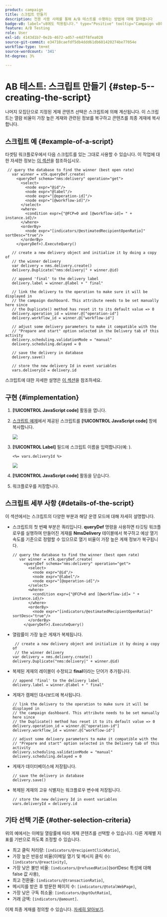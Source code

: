 ```yaml
---
product: campaign
title: 스크립트 만들기
description: 전용 사용 사례를 통해 A/B 테스트를 수행하는 방법에 대해 알아봅니다
badge-v8: label="v8에도 적용됩니다." type="Positive" tooltip="Campaign v8에도 적용됩니다."
feature: A/B Testing
role: User
exl-id: 4143d1b7-0e2b-4672-ad57-e4d7f8fea028
source-git-commit: e34718caefdf5db4ddd61db601420274be77054e
workflow-type: tm+mt
source-wordcount: '341'
ht-degree: 3%

---
```


# AB 테스트: 스크립트 만들기 {#step-5--creating-the-script}


나머지 모집단으로 지정된 게재 콘텐츠 선택은 스크립트에 의해 계산됩니다. 이 스크립트는 열람 비율이 가장 높은 게재와 관련된 정보를 복구하고 콘텐츠를 최종 게재에 복사합니다.

## 스크립트 예 {#example-of-a-script}

타겟팅 워크플로우에서 다음 스크립트를 있는 그대로 사용할 수 있습니다. 이 작업에 대한 자세한 정보는 [이 섹션](#implementation)을 참조하십시오.

```
 // query the database to find the winner (best open rate)
   var winner = xtk.queryDef.create(
     <queryDef schema="nms:delivery" operation="get">
       <select>
         <node expr="@id"/>
         <node expr="@label"/>
         <node expr="[@operation-id]"/>
         <node expr="[@workflow-id]"/>
       </select>
       <where>
         <condition expr={"@FCP=0 and [@workflow-id]= " + instance.id}/>
       </where>
       <orderBy>
         <node expr="[indicators/@estimatedRecipientOpenRatio]" sortDesc="true"/>
       </orderBy>
     </queryDef>).ExecuteQuery()
   
   // create a new delivery object and initialize it by doing a copy of
   // the winner delivery
   var delivery = nms.delivery.create()
   delivery.Duplicate("nms:delivery|" + winner.@id)

   // append 'final' to the delivery label
   delivery.label = winner.@label + " final"

   // link the delivery to the operation to make sure it will be displayed in
   // the campaign dashboard. This attribute needs to be set manually here since 
   // the Duplicate() method has reset it to its default value => 0
   delivery.operation_id = winner.@["operation-id"]
   delivery.workflow_id = winner.@["workflow-id"]

   // adjust some delivery parameters to make it compatible with the 
   // "Prepare and start" option selected in the Delivery tab of this activity
   delivery.scheduling.validationMode = "manual"
   delivery.scheduling.delayed = 0
 
   // save the delivery in database
   delivery.save()
 
   // store the new delivery Id in event variables
   vars.deliveryId = delivery.id
```

스크립트에 대한 자세한 설명은 [이 섹션](#details-of-the-script)을 참조하세요.

## 구현 {#implementation}

1. **[!UICONTROL JavaScript code]** 활동을 엽니다.
1. [스크립트 예제](#example-of-a-script)에서 제공된 스크립트를 **[!UICONTROL JavaScript code]** 창에 복사합니다.

   ![](assets/use_case_abtesting_configscript_002.png)

1. **[!UICONTROL Label]** 필드에 스크립트 이름을 입력합니다(예: ).

   ```
   <%= vars.deliveryId %>
   ```

   ![](assets/use_case_abtesting_configscript_003.png)

1. **[!UICONTROL JavaScript code]** 활동을 닫습니다.
1. 워크플로우를 저장합니다.

## 스크립트 세부 사항 {#details-of-the-script}

이 섹션에서는 스크립트의 다양한 부분과 해당 운영 모드에 대해 자세히 설명합니다.

* 스크립트의 첫 번째 부분은 쿼리입니다. **queryDef** 명령을 사용하면 타깃팅 워크플로우를 실행하여 만들어진 게재를 **NmsDelivery** 테이블에서 복구하고 예상 열기 속도를 기준으로 정렬할 수 있으므로 열기 비율이 가장 높은 게재 정보가 복구됩니다.

  ```
  // query the database to find the winner (best open rate)
     var winner = xtk.queryDef.create(
       <queryDef schema="nms:delivery" operation="get">
         <select>
           <node expr="@id"/>
           <node expr="@label"/>
           <node expr="[@operation-id]"/>
         </select>
         <where>
           <condition expr={"@FCP=0 and [@workflow-id]= " + instance.id}/>
         </where>
         <orderBy>
           <node expr="[indicators/@estimatedRecipientOpenRatio]" sortDesc="true"/>
         </orderBy>
       </queryDef>).ExecuteQuery()
  ```

* 열람률이 가장 높은 게재가 복제됩니다.

  ```
   // create a new delivery object and initialize it by doing a copy of
   // the winner delivery
  var delivery = nms.delivery.create()
  delivery.Duplicate("nms:delivery|" + winner.@id)
  ```

* 복제된 게재의 레이블이 수정되고 **final**&#x200B;이라는 단어가 추가됩니다.

  ```
  // append 'final' to the delivery label
  delivery.label = winner.@label + " final"
  ```

* 게재가 캠페인 대시보드에 복사됩니다.

  ```
  // link the delivery to the operation to make sure it will be displayed in
  // the campaign dashboard. This attribute needs to be set manually here since 
  // the Duplicate() method has reset it to its default value => 0
  delivery.operation_id = winner.@["operation-id"]
  delivery.workflow_id = winner.@["workflow-id"]
  ```

  ```
  // adjust some delivery parameters to make it compatible with the 
  // "Prepare and start" option selected in the Delivery tab of this activity
  delivery.scheduling.validationMode = "manual"
  delivery.scheduling.delayed = 0
  ```

* 게재가 데이터베이스에 저장됩니다.

  ```
  // save the delivery in database
  delivery.save()
  ```

* 복제된 게재의 고유 식별자는 워크플로우 변수에 저장됩니다.

  ```
  // store the new delivery Id in event variables
  vars.deliveryId = delivery.id
  ```

## 기타 선택 기준 {#other-selection-criteria}

위의 예에서는 이메일 열람률에 따라 게재 콘텐츠를 선택할 수 있습니다. 다른 게재별 지표를 기반으로 하도록 조정할 수 있습니다.

* 최고 클릭 처리량: `[indicators/@recipientClickRatio]`,
* 가장 높은 반응성 비율(이메일 열기 및 메시지 클릭 수): `[indicators/@reactivity]`,
* 가장 낮은 불만 비율: `[indicators/@refusedRatio]`(sortDesc 특성에 대해 false 값 사용),
* 최고 전환율: `[indicators/@transactionRatio]`,
* 메시지를 받은 후 방문한 페이지 수: `[indicators/@totalWebPage]`,
* 가장 낮은 구독 취소율: `[indicators/@optOutRatio]`,
* 거래 금액: `[indicators/@amount]`.

이제 최종 게재를 정의할 수 있습니다. [자세히 알아보기](a-b-testing-uc-final-delivery.md).
